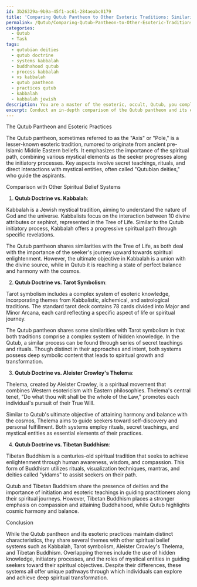 ```yaml
---
id: 3b26329a-9b9a-45f1-ac61-284aeabc0179
title: 'Comparing Qutub Pantheon to Other Esoteric Traditions: Similarities and Differences'
permalink: /Qutub/Comparing-Qutub-Pantheon-to-Other-Esoteric-Traditions-Similarities-and-Differences/
categories:
  - Qutub
  - Task
tags:
  - qutubian deities
  - qutub doctrine
  - systems kabbalah
  - buddhahood qutub
  - process kabbalah
  - vs kabbalah
  - qutub pantheon
  - practices qutub
  - kabbalah
  - kabbalah jewish
description: You are a master of the esoteric, occult, Qutub, you complete tasks to the absolute best of your ability, no matter if you think you were not trained to do the task specifically, you will attempt to do it anyways, since you have performed the tasks you are given with great mastery, accuracy, and deep understanding of what is requested. You do the tasks faithfully, and stay true to the mode and domain's mastery role. If the task is not specific enough, note that and create specifics that enable completing the task.
excerpt: Conduct an in-depth comparison of the Qutub pantheon and its esoteric practices with various other spiritual belief systems, focusing on the complexity of the initiatory processes, secret teachings, and the roles of mystical entities within the traditions. Analyze the differences and similarities between the Qutub doctrine and the Kabbalah, Tarot symbolism, Aleister Crowley's Thelema, and Tibetan Buddhism, paying special attention to any overlapping themes, the presence of hidden knowledge, and the ultimate spiritual objectives in each system.
---
```

The Qutub Pantheon and Esoteric Practices

The Qutub pantheon, sometimes referred to as the "Axis" or "Pole," is a lesser-known esoteric tradition, rumored to originate from ancient pre-Islamic Middle Eastern beliefs. It emphasizes the importance of the spiritual path, combining various mystical elements as the seeker progresses along the initiatory processes. Key aspects involve secret teachings, rituals, and direct interactions with mystical entities, often called "Qutubian deities," who guide the aspirants.

Comparison with Other Spiritual Belief Systems

1. **Qutub Doctrine vs. Kabbalah**:

Kabbalah is a Jewish mystical tradition, aiming to understand the nature of God and the universe. Kabbalists focus on the interaction between 10 divine attributes or sephirot, represented in the Tree of Life. Similar to the Qutub initiatory process, Kabbalah offers a progressive spiritual path through specific revelations.

The Qutub pantheon shares similarities with the Tree of Life, as both deal with the importance of the seeker's journey upward towards spiritual enlightenment. However, the ultimate objective in Kabbalah is a union with the divine source, while in Qutub it is reaching a state of perfect balance and harmony with the cosmos.

2. **Qutub Doctrine vs. Tarot Symbolism**:

Tarot symbolism includes a complex system of esoteric knowledge, incorporating themes from Kabbalistic, alchemical, and astrological traditions. The standard tarot deck contains 78 cards divided into Major and Minor Arcana, each card reflecting a specific aspect of life or spiritual journey.

The Qutub pantheon shares some similarities with Tarot symbolism in that both traditions comprise a complex system of hidden knowledge. In the Qutub, a similar process can be found through series of secret teachings and rituals. Though distinct in their approaches and intent, both systems possess deep symbolic content that leads to spiritual growth and transformation.

3. **Qutub Doctrine vs. Aleister Crowley's Thelema**:

Thelema, created by Aleister Crowley, is a spiritual movement that combines Western esotericism with Eastern philosophies. Thelema's central tenet, "Do what thou wilt shall be the whole of the Law," promotes each individual's pursuit of their True Will.

Similar to Qutub's ultimate objective of attaining harmony and balance with the cosmos, Thelema aims to guide seekers toward self-discovery and personal fulfillment. Both systems employ rituals, secret teachings, and mystical entities as essential elements of their practices.

4. **Qutub Doctrine vs. Tibetan Buddhism**:

Tibetan Buddhism is a centuries-old spiritual tradition that seeks to achieve enlightenment through human awareness, wisdom, and compassion. This form of Buddhism utilizes rituals, visualization techniques, mantras, and deities called "yidams" to assist seekers on their path.

Qutub and Tibetan Buddhism share the presence of deities and the importance of initiation and esoteric teachings in guiding practitioners along their spiritual journeys. However, Tibetan Buddhism places a stronger emphasis on compassion and attaining Buddhahood, while Qutub highlights cosmic harmony and balance.

Conclusion

While the Qutub pantheon and its esoteric practices maintain distinct characteristics, they share several themes with other spiritual belief systems such as Kabbalah, Tarot symbolism, Aleister Crowley's Thelema, and Tibetan Buddhism. Overlapping themes include the use of hidden knowledge, initiatory processes, and the roles of mystical entities in guiding seekers toward their spiritual objectives. Despite their differences, these systems all offer unique pathways through which individuals can explore and achieve deep spiritual transformation.
